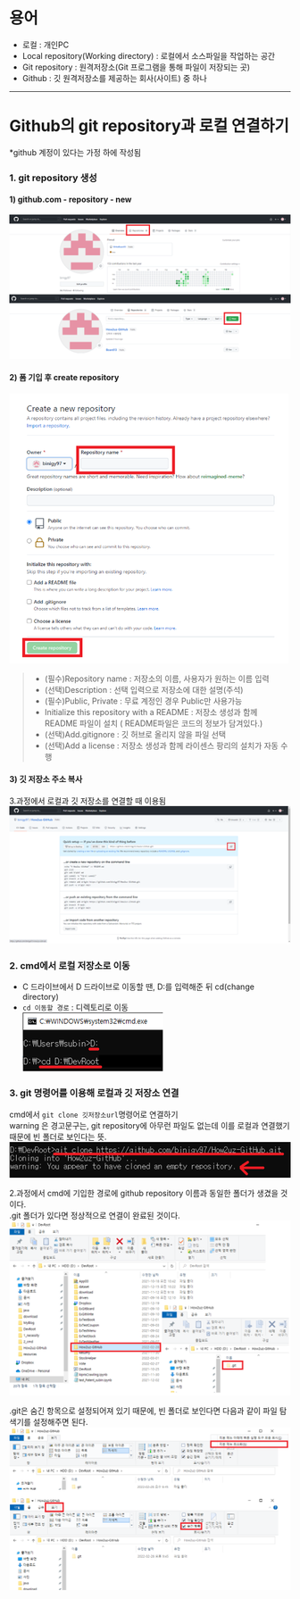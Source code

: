# 용어
- 로컬 : 개인PC 
- Local repository(Working directory) : 로컬에서 소스파일을 작업하는 공간 
- Git repository : 원격저장소(Git 프로그램을 통해 파일이 저장되는 곳) 
- Github : 깃 원격저장소를 제공하는 회사(사이트) 중 하나 

***
# Github의 git repository과 로컬 연결하기
*github 계정이 있다는 가정 하에 작성됨
### 1. git repository 생성
#### 1) github.com - repository - new  
<img src="img/2022-03-01-00-57-56.png" width="700">  

#### 2) 폼 기입 후 create repository  
<img src="img/2022-03-01-01-00-37.png" width="500">  

> - (필수)Repository name : 저장소의 이름, 사용자가 원하는 이름 입력  
> - (선택)Description : 선택 입력으로 저장소에 대한 설명(주석)  
> - (필수)Public, Private : 무료 계정인 경우 Public만 사용가능  
> - Initialize this repository with a README : 저장소 생성과 함께  README 파일이 설치 ( README파일은 코드의 정보가 담겨있다.) 
> - (선택)Add.gitignore : 깃 허브로 올리지 않을 파일 선택  
> - (선택)Add a license : 저장소 생성과 함께 라이센스 팡리의 설치가 자동 수행  

#### 3) 깃 저장소 주소 복사  
3.과정에서 로컬과 깃 저장소를 연결할 때 이용됨  
![](img/2022-03-01-01-01-31.png)  

### 2. cmd에서 로컬 저장소로 이동
- C 드라이브에서 D 드라이브로 이동할 땐, D:를 입력해준 뒤 cd(change directory)  
- <code>cd 이동할 경로</code> : 디렉토리로 이동  
![](img/2022-03-01-01-15-11.png)

### 3. git 명령어를 이용해 로컬과 깃 저장소 연결
cmd에서 <code>git clone 깃저장소url</code>명령어로 연결하기  
warning 은 경고문구는, git repository에 아무런 파일도 없는데 이를 로컬과 연결했기 때문에 빈 폴더로 보인다는 뜻.  
![](img/2022-03-01-01-16-23.png)  

2.과정에서 cmd에 기입한 경로에 github repository 이름과 동일한 폴더가 생겼을 것이다.  
.git 폴더가 있다면 정상적으로 연결이 완료된 것이다.  
<img src="img/2022-03-01-01-19-21.png" width="700">  

.git은 숨긴 항목으로 설정되어져 있기 때문에, 빈 폴더로 보인다면 다음과 같이 파일 탐색기를 설정해주면 된다.  
<img src="img/2022-03-01-01-29-01.png" width="700">  